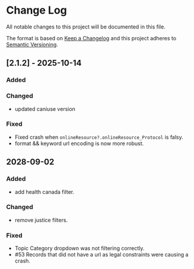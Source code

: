 # Change Log

All notable changes to this project will be documented in this file.
 
The format is based on [Keep a Changelog](http://keepachangelog.com/)
and this project adheres to [Semantic Versioning](http://semver.org/).

## [2.1.2] - 2025-10-14
 
### Added
 

### Changed
 
- updated caniuse version

### Fixed

- Fixed crash when `onlineResource?.onlineResource_Protocol` is falsy.
- format && keyword url encoding is now more robust.

## 2028-09-02

 
### Added
 
- add health canada filter.

### Changed
 
- remove justice filters.

### Fixed

- Topic Category dropdown was not filtering correctly.
- #53 Records that did not have a url as legal constraints were causing a crash.
